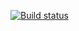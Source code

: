 [![Build status](https://ci.appveyor.com/api/projects/status/fd372mcpwph32tfi?svg=true)](https://ci.appveyor.com/project/B-Mikhail-V/ahj-homework-1)